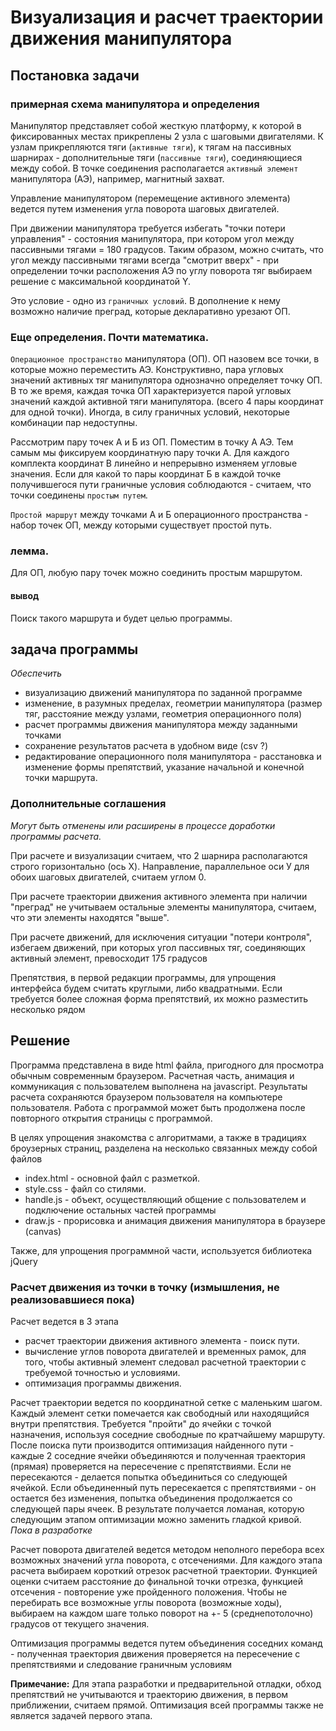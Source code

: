 # Визуализация и расчет траектории движения манипулятора

## Постановка задачи

### примерная схема манипулятора и определения

Манипулятор представляет собой жесткую платформу, к которой в фиксированных местах
прикреплены 2 узла с шаговыми двигателями. К узлам прикрепляются тяги (`активные тяги`), к тягам на пассивных
шарнирах - дополнительные тяги (`пассивные тяги`), соединяющиеся между собой. В точке соединения
располагается `активный элемент` манипулятора (АЭ), например, магнитный захват.

Управление манипулятором (перемещение активного элемента) ведется путем изменения угла поворота шаговых двигателей.

При движении манипулятора требуется избегать "точки потери управления" - состояния манипулятора, при котором угол 
между пассивными тягами = 180 градусов. Таким образом, можно считать, что угол между 
пассивными тягами всегда "смотрит вверх" - при определении точки расположения АЭ по углу поворота тяг выбираем 
решение с максимальной координатой Y.

Это условие - одно из `граничных условий`. В дополнение к нему возможно наличие преград, которые 
декларативно урезают ОП.

### Еще определения. Почти математика.

`Операционное пространство` манипулятора (ОП). ОП назовем все точки, в которые 
можно переместить АЭ. 
Конструктивно, пара угловых значений активных тяг манипулятора однозначно 
определяет точку ОП.
В то же время, каждая точка ОП характеризуется парой угловых значений 
каждой активной тяги манипулятора. (всего 4 пары координат для одной точки). Иногда, в силу 
граничных условий, некоторые комбинации пар недоступны. 

Рассмотрим пару точек А и Б из ОП. Поместим в точку А АЭ. 
Тем самым мы фиксируем координатную пару точки А. Для каждого комплекта координат B 
линейно и непрерывно изменяем угловые значения. 
Если для какой то пары координат Б в каждой точке получившегося пути 
граничные условия соблюдаются - считаем, что точки соединены `простым путем`. 

`Простой маршрут` между точками А и Б операционного пространства - набор точек ОП, между 
которыми существует простой путь.

### лемма.
Для ОП, любую пару точек можно соединить простым маршрутом.

#### вывод
Поиск такого маршрута и будет целью программы.  

## задача программы

_Обеспечить_
- визуализацию движений манипулятора по  заданной программе
- изменение, в разумных пределах, геометрии манипулятора
(размер тяг, расстояние между узлами, геометрия операционного поля)
- расчет программы движения манипулятора между заданными точками
- сохранение результатов расчета в удобном виде (csv ?)
- редактирование операционного поля манипулятора - расстановка и изменение формы препятствий,
указание начальной и конечной точки маршрута.

### Дополнительные соглашения

_Могут быть отменены или расширены в процессе доработки программы расчета._

При расчете и визуализации считаем, что 2 шарнира располагаются строго горизонтально (ось Х). 
Направление, параллельное оси У для обоих шаговых двигателей, считаем углом 0.

При расчете траектории движения активного элемента при наличии "преград" не учитываем остальные элементы
манипулятора, считаем, что эти элементы находятся "выше".

При расчете движений, для исключения ситуации "потери контроля", избегаем движений, при которых угол
пассивных тяг, соединяющих активный элемент, превосходит 175 градусов

Препятствия, в первой редакции программы, для упрощения интерфейса будем считать круглыми,
либо квадратными. Если требуется более сложная форма препятствий, их можно разместить
несколько рядом

## Решение

Программа представлена в виде html файла, пригодного для просмотра обычным современным
браузером. Расчетная часть, анимация и коммуникация с пользователем выполнена на javascript.
Результаты расчета сохраняются браузером пользователя на компьютере пользователя.
Работа с программой может быть продолжена после повторного открытия страницы с программой.

В целях упрощения знакомства с алгоритмами, а также в традициях броузерных страниц, разделена на несколько связанных между собой файлов
- index.html - основной файл с разметкой.
- style.css - файл со стилями.
- handle.js - объект, осуществляющий общение с пользователем и подключение остальных частей программы
- draw.js - прорисовка и анимация движения манипулятора в браузере (canvas)

Также, для упрощения программной части, используется библиотека jQuery

### Расчет движения из точки в точку (измышления, не реализовавшиеся пока)

Расчет ведется в 3 этапа

- расчет траектории движения активного элемента - поиск пути.
- вычисление углов поворота двигателей и временных рамок, для того, чтобы активный элемент
следовал расчетной траектории с требуемой точностью и условиями.
- оптимизация программы движения.

Расчет траектории ведется по координатной сетке с маленьким шагом. Каждый элемент сетки помечается как
свободный или находящийся внутри препятствия. Требуется "пройти" до ячейки с точкой назначения,
используя соседние свободные по кратчайшему маршруту. После поиска пути производится оптимизация найденного
пути - каждые 2 соседние ячейки объединяются и полученная траектория (прямая) проверяется на
пересечение с препятствиями. Если не пересекаются - делается попытка объединиться со следующей ячейкой.
Если объединенный путь пересекается с препятствиями - он остается без изменения, попытка объединения
продолжается со следующей пары ячеек.
В результате получается ломаная, которую следующим этапом оптимизации
можно заменить гладкой кривой. _Пока в разработке_

Расчет поворота двигателей ведется методом неполного перебора всех возможных значений
угла поворота, с отсечениями. Для каждого этапа расчета выбираем короткий отрезок
расчетной траектории. Функцией оценки считаем расстояние до финальной точки отрезка,
функцией отсечения - повторение уже пройденного положения.
Чтобы не перебирать все возможные углы поворота (возможные ходы), выбираем на каждом шаге только поворот на +- 5 (среднепотолочно)
градусов от текущего значения. 

Оптимизация программы ведется путем объединения соседних команд - полученная траектория движения проверяется на
пересечение с препятствиями и следование граничным условиям

**Примечание:**
Для этапа разработки и предварительной отладки, обход препятствий не учитываются и траекторию движения,
в первом приближении, считаем прямой.
Оптимизация всей программы также не является задачей первого этапа.



